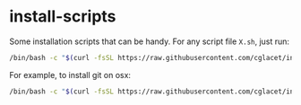 # install-scripts

Some installation scripts that can be handy. For any script file `X.sh`, just run:

```bash
/bin/bash -c "$(curl -fsSL https://raw.githubusercontent.com/cglacet/install-scripts/master/X.sh)"
```

For example, to install git on osx:

```bash
/bin/bash -c "$(curl -fsSL https://raw.githubusercontent.com/cglacet/install-scripts/master/osx/install-git.sh)"
```
